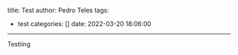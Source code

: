 title: Test
author: Pedro Teles
tags:
  - test
categories: []
date: 2022-03-20 18:06:00
---
Testiing
